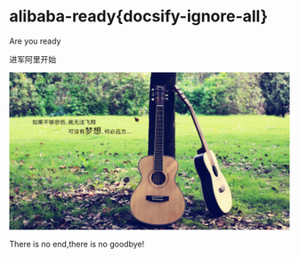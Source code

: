 # alibaba-ready{docsify-ignore-all}
Are you ready

进军阿里开始

![img](../_media/dream.jpg)

There is no end,there is no goodbye!